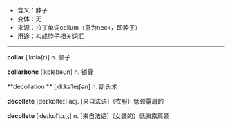 - <span class="definition">含义：脖子</span>
- <span class="definition">变体：无</span>
- <span class="definition">来源：拉丁单词collum（意为neck，即脖子）</span>
- <span class="definition">用途：构成脖子相关词汇</span>


---


<span class="vocabulary">**collar**</span> [ˈkɒlə(r)] n. 领子

<span class="vocabulary">**collarbone**</span> [ˈkɒləbəʊn] n. 锁骨

<span class="vocabulary">**decollation **</span> [ˌdiːkəˈleɪʃən] n. 断头术

<span class="vocabulary">**décolleté**</span> [deɪˈkɒlteɪ] adj. [来自法语]（衣服）低颈露肩的

<span class="vocabulary">**decollete**</span> [ˌdeɪkɒlˈtɑːʒ] n. [来自法语]（女装的）低胸露肩领
